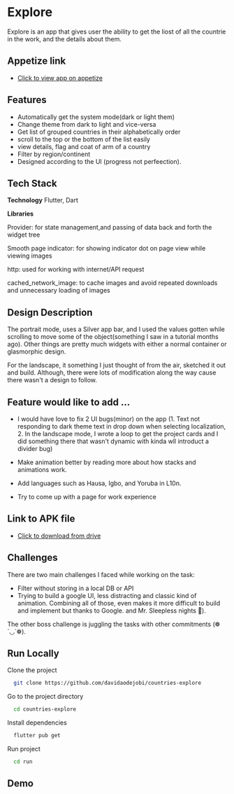 
# Explore
Explore is an app that gives user the ability to get the liost of all the countrie in the work, and the details about them.



## Appetize link
- [Click to view app on appetize](https://appetize.io/app/wgsnbdkx54nzest5scjvvgcjem?device=pixel4&osVersion=11.0&scale=75)


## Features

- Automatically get the system mode(dark or light them)
- Change theme from dark to light and vice-versa
- Get list of grouped countries in their alphabetically order
- scroll to the top or the bottom of the list easily
- view details, flag and coat of arm of a country
- Filter by region/continent
- Designed according to the UI (progress not perfeection).


## Tech Stack

**Technology** Flutter, Dart

**Libraries** 

Provider: for state management,and passing of data back and forth the widget tree 

Smooth page indicator: for showing indicator dot on page view while viewing images

http: used for working with internet/API request

cached_network_image: to cache images and avoid repeated downloads and unnecessary loading of images


## Design Description


The portrait mode, uses a Silver app bar, and I used the values gotten while scrolling to move some of the object(something I saw in a tutorial months ago). Other things are pretty much widgets with either a normal container or glasmorphic design.

For the landscape, it something I just thought of from the air, sketched it out and build. Although, there were lots of modification along the way cause there wasn't a design to follow.
## Feature would like to add ...

- I would have love to fix 2 UI bugs(minor) on the app (1. Text not responding to dark theme text in drop down when selecting localization, 2. In the landscape mode, I wrote a loop to get the project cards and I did something there that wasn't dynamic with kinda wll introduct a divider bug)

- Make animation better by reading more about how stacks and animations work.

- Add languages such as Hausa, Igbo, and Yoruba in L10n.

- Try to come up with a page for work experience
## Link to APK file

- [Click to download from drive](https://drive.google.com/file/d/1ylS7RdfIlutgw_08PBDFd1jIFmmF7LWG/view?usp=sharing)
## Challenges

There are two main challenges I faced while working on the task: 


- Filter without storing in a local DB or API
- Trying to build a google UI, less distracting and classic kind of animation. Combining all of those, even makes it more difficult to build and implement but thanks to Google. and Mr. Sleepless nights 🖤).

The other boss challenge is juggling the tasks with other commitments (❁´◡`❁).
## Run Locally

Clone the project





```bash
  git clone https://github.com/davidaodejobi/countries-explore
```

Go to the project directory

```bash
  cd countries-explore
```

Install dependencies
```bash
  flutter pub get
```

Run project
```bash
  cd run
```


## Demo



